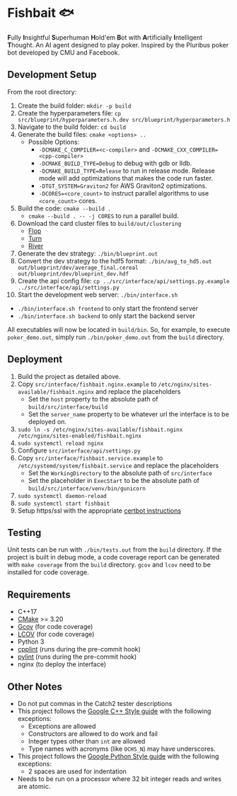 # Fishbait 🐟
**F**ully **I**nsightful **S**uperhuman **H**old'em **B**ot with
**A**rtificially **I**ntelligent **T**hought. An AI agent designed to play
poker. Inspired by the Pluribus poker bot developed by CMU and Facebook.

## Development Setup
From the root directory:

1. Create the build folder: `mkdir -p build`
2. Create the hyperparameters file: `cp src/blueprint/hyperparameters.h.dev src/blueprint/hyperparameters.h`
3. Navigate to the build folder: `cd build`
4. Generate the build files: `cmake <options> ..`
    * Possible Options:
        * `-DCMAKE_C_COMPILER=<c-compiler>` and
          `-DCMAKE_CXX_COMPILER=<cpp-compiler>`
        * `-DCMAKE_BUILD_TYPE=Debug` to debug with gdb or lldb.
        * `-DCMAKE_BUILD_TYPE=Release` to run in release mode. Release mode
          will add optimizations that makes the code run faster.
        * `-DTGT_SYSTEM=Graviton2` for AWS Graviton2 optimizations.
        * `-DCORES=<core_count>` to instruct parallel algorithms to use
          `<core_count>` cores.
5. Build the code: `cmake --build .`
   * `cmake --build . -- -j CORES` to run a parallel build.
6. Download the card cluster files to `build/out/clustering`
   * [Flop](https://drive.google.com/file/d/1Q_9M-KGe0855QksD6sro9DI0V4aUwyk9/view?usp=sharing)
   * [Turn](https://drive.google.com/file/d/1KRE-eHi8ryvrnbBjCNCGVTujuCLi9hKz/view?usp=sharing)
   * [River](https://drive.google.com/file/d/1qNSfJKBzAZ2CQGYvplQqjAXPHIkbe3sI/view?usp=sharing)
7. Generate the dev strategy: `./bin/blueprint.out`
8. Convert the dev strategy to the hdf5 format: `./bin/avg_to_hd5.out out/blueprint/dev/average_final.cereal out/blueprint/dev/blueprint_dev.hdf`
9. Create the api config file: `cp ../src/interface/api/settings.py.example ../src/interface/api/settings.py`
10. Start the development web server: `./bin/interface.sh`
   * `./bin/interface.sh frontend` to only start the frontend server
   * `./bin/interface.sh backend` to only start the backend server

All executables will now be located in `build/bin`. So, for example, to execute
`poker_demo.out`, simply run `./bin/poker_demo.out` from the `build` directory.

## Deployment
1. Build the project as detailed above.
2. Copy `src/interface/fishbait.nginx.example` to
   `/etc/nginx/sites-available/fishbait.nginx` and replace the placeholders
     * Set the `host` property to the absolute path of
       `build/src/interface/build`
     * Set the `server_name` property to be whatever url the interface is to be
       deployed on.
3. `sudo ln -s /etc/nginx/sites-available/fishbait.nginx /etc/nginx/sites-enabled/fishbait.nginx`
4. `sudo systemctl reload nginx`
5. Configure `src/interface/api/settings.py`
6. Copy `src/interface/fishbait.service.example` to
   `/etc/systemd/system/fishbait.service` and replace the placeholders
     * Set the `WorkingDirectory` to the absolute path of `src/interface`
     * Set the placeholder in `ExecStart` to be the absolute path of
       `build/src/interface/venv/bin/gunicorn`
7. `sudo systemctl daemon-reload`
8. `sudo systemctl start fishbait`
9. Setup https/ssl with the appropriate
   [certbot instructions](https://certbot.eff.org/)

## Testing
Unit tests can be run with `./bin/tests.out` from the `build` directory.
If the project is built in debug mode, a code coverage report can be generated
with `make coverage` from the `build` directory. `gcov` and `lcov` need to be
installed for code coverage.

## Requirements
- C++17
- [CMake](https://cmake.org) >= 3.20
- [Gcov](https://gcc.gnu.org/onlinedocs/gcc/Gcov.html) (for code coverage)
- [LCOV](http://ltp.sourceforge.net/coverage/lcov.php) (for code coverage)
- Python 3
- [cpplint](https://github.com/cpplint/cpplint) (runs during the pre-commit
  hook)
- [pylint](https://pylint.org) (runs during the pre-commit hook)
- nginx (to deploy the interface)

## Other Notes
* Do not put commas in the Catch2 tester descriptions
* This project follows the [Google C++ Style guide](https://google.github.io/styleguide/cppguide.html)
  with the following exceptions:
    * Exceptions are allowed
    * Constructors are allowed to do work and fail
    * Integer types other than `int` are allowed
    * Type names with acronyms (like `OCHS_N`) may have underscores.
* This project follows the [Google Python Style guide](https://google.github.io/styleguide/pyguide.html)
  with the following exceptions:
    * 2 spaces are used for indentation
* Needs to be run on a processor where 32 bit integer reads and writes are
  atomic.
